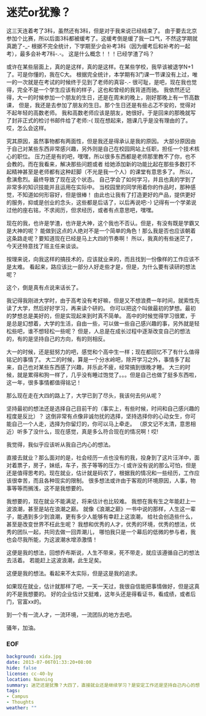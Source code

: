 迷茫or犹豫？
===========

这三天连着考了3科，虽然还有3科，但是对于我来说已经结束了。
由于要去北京参加个比赛，所以后面3科都被缓考了。这缓考倒是缓了我一口气，不然这学期就真跪了-_-
根据不完全统计，下学期至少会补考3科（因为缓考后和补考的一起考），最多会补考7科-.-。
这是什么概念！！！已经学渣了吗？

或许在某些层面上，真的是这样，真的是这样。在某些学校，我早该被退学N+1了。可是你懂的，我在C大。
根据完全统计，本学期有3门课一节课没有上过，唯一的一次就是在考试的时候终于见到了老师的真容-.-
很可耻，是吧，现在我也觉得，完全不是一个学生应该有的样子，这也和曾经的我背道而驰。
我依然还记得，大一的时候参加一个朋友的生日，还是在周末的晚上，刚好那晚上有一节高数课，
但是，我还是去参加了朋友的生日。那个生日还是有些忐忑不安的，觉得对不起年轻的高数老师。
我和高数老师应该是朋友，她很好。于是回来的那晚就写了封非正式的检讨书邮件给了老师:-(
现在想起来，翘课几乎是没有理由的了。哎，怎么会这样。

究其原因，虽然事物都有两面性，但是我还是得承认是我的原因。
大部分原因由于自己对某些东西非常感兴趣，另外则是自己在校园网站上任职，担任一个技术核心的职位。
压力还是有的吧，嘿嘿，所以很多东西都是老师那里教不了你，也不会教的。而在我看来，解决那些问题或者
给她添加新的功能比起在那些多数打不起精神甚至是老师都有这种赶脚（不光是我一个人）的课堂有意思多了。
所以，愈演愈烈。最终导致了现在这个状态。
自己学会了如何学习，并且也真的学到了非常多的知识技能并且运用在实际中。
当校园里的同学用着你的作品时，那种感觉，不知道如何形容好，但是很棒！
由此也让我有了打造更好的产品，提供更好的服务，抑或是创业的念头，这些都是后话了，以后再说吧:-)
记得有一个学弟说过他的座右铭，不求阅历，但求经历，或者有点意思吧，嘿嘿。

现在的我，也许是学渣，也许是大神，这个我也不否认。但是，有没有既是学霸又是大神的呢？
能做到这点的人绝对不是一个简单的角色！那么我是否也应该朝着这条路走呢？要知道现在已经是马上大四的节奏啊！
所以，我真的有些迷茫了，今天还特意找了班主任来谈谈。

按理来说，向我这样的搞技术的，应该就业来的，而且找到一份像样的工作应该不是太难。
看起来，路应该比一部分人好走些才是，但是，为什么要有读研的想法呢？

这个，倒是真有点说来话长了。

我记得我刚进大学时，由于高考没有考好嘛，但是又不想浪费一年时间，就索性先读了大学，然后好好学习，再来读个研的。
你可以把这个叫做最初的梦想。最初的梦想总是美好的，但是实现起来到时真不简单。
高中的时候觉得学习很累，于是总是幻想着，大学的生活，自由一些，可以做一些自己感兴趣的事，另外就是轻松些吧，谁不想轻松一些呢？
但是，人总是在成长过程中逐渐改变自己的想法的，有的是坚持自己的方向，有的则相反。

大一的时候，还是挺努力的吧，感觉和个高中生一样；现在都回忆不了有什么值得铭记的事情了。
大二的时候，算是一个分水岭吧，除开学习之外，事情多了起来，自己也对某些东西感了兴趣，并乐此不疲，经常搞到很晚才睡。
大三的时候，就是累得和狗一样了，几乎没有睡过饱觉了。。。但是自己也做了挺多东西啦，这一年，很多事情都值得铭记！

那么现在走在大四的路上了，大学已到了尽头，我该何去何从呢？

坚持最初的想法还是选择自己目前干的（事实上，有些时候，时间和自己感兴趣的程度是反比）？
这倒非常有点像非诚勿扰的选择，坚持选择你的心动女生，你可能自己一个人走，选择为你留灯的，你可以马上牵走。
（原文记不太清，意思相近）听多了没什么，现在感觉，真是多么符合现在的情况啊！哎!

我觉得，我似乎应该听从我自己内心的想法。

直接去就业？那么面对的是，社会经历一点也没有的我，投身到了这片汪洋中，面对着票子，房子，妹纸，车子，孩子等等的压力:-(
或许没有说的那么可怕，但是还是值得思考的。现在就业，估计就是码农了，根据我的情况和一些经历，工作应该很幸苦，而且各种现实的限制。
很多想法或许由于客观的环境原因，人事，物事等等而搁浅，这不是我想要的。

我想要的，现在就业不能满足，将来估计也比较难。
我想在我有生之年能赶上一波浪潮，甚至是站在浪潮之巅。
就像《浪潮之巅》一书中说的那样，人生这一辈子，能遇到多少到浪潮，更有多少人能够有幸赶上这浪潮，
给社会创造些什么，甚至是改变世界不枉此生呢？
我想和优秀的人才，优秀的环境，优秀的想法，优秀的团队一起，共同去做一回弄潮儿，
哪怕我只是一个幕后的低微的参与者，我也会尽我所能，为这波潮水增添激情！

这便是我的想法，回想乔布斯说，人生不带来，死不带走，就应该遵循自己的想法去活着。
若能赶上这波浪潮，此生足矣。

这便是我的想法。看起来不太实际，但是这是我的追求。

如果现在就业，估计就那样了吧，一天一天过，我很自信能把事情做好，但是这真的不是我想要的。
好的企业估计又挺难，这年头还是得看证书，看成绩，或者后门，官富xx的。

到一个有一流人才，一流环境，一流团队的地方去吧。

骚年，加油。

### EOF
```yaml
background: xida.jpg
date: 2013-07-06T01:33:20+08:00
hide: false
license: cc-40-by
location: Nanning
summary: 迷茫还是犹豫？大四了，直接就业还是继续学习？是安定工作还是坚持自己内心的想法？
tags:
- Campus
- Thoughts
weather: ""
```
